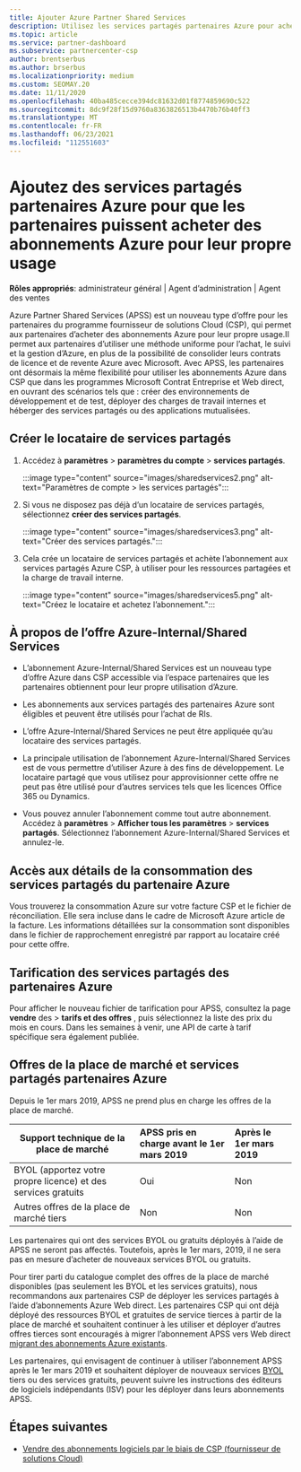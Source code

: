 ```yaml
---
title: Ajouter Azure Partner Shared Services
description: Utilisez les services partagés partenaires Azure pour acheter des abonnements Azure pour votre usage personnel et pour disposer d’une méthode uniforme pour l’achat, le suivi et la gestion d’Azure.
ms.topic: article
ms.service: partner-dashboard
ms.subservice: partnercenter-csp
author: brentserbus
ms.author: brserbus
ms.localizationpriority: medium
ms.custom: SEOMAY.20
ms.date: 11/11/2020
ms.openlocfilehash: 40ba485cecce394dc81632d01f8774859690c522
ms.sourcegitcommit: 8dc9f28f15d9760a8363826513b4470b76b40ff3
ms.translationtype: MT
ms.contentlocale: fr-FR
ms.lasthandoff: 06/23/2021
ms.locfileid: "112551603"
---
```

# <a name="add-azure-partner-shared-services-so-partners-can-buy-azure-subscriptions-for-their-own-use"></a>Ajoutez des services partagés partenaires Azure pour que les partenaires puissent acheter des abonnements Azure pour leur propre usage

**Rôles appropriés**: administrateur général | Agent d’administration | Agent des ventes

Azure Partner Shared Services (APSS) est un nouveau type d’offre pour les partenaires du programme fournisseur de solutions Cloud (CSP), qui permet aux partenaires d’acheter des abonnements Azure pour leur propre usage.Il permet aux partenaires d’utiliser une méthode uniforme pour l’achat, le suivi et la gestion d’Azure, en plus de la possibilité de consolider leurs contrats de licence et de revente Azure avec Microsoft. Avec APSS, les partenaires ont désormais la même flexibilité pour utiliser les abonnements Azure dans CSP que dans les programmes Microsoft Contrat Entreprise et Web direct, en ouvrant des scénarios tels que : créer des environnements de développement et de test, déployer des charges de travail internes et héberger des services partagés ou des applications mutualisées.  

## <a name="create-the-shared-services-tenant"></a>Créer le locataire de services partagés

1. Accédez à **paramètres**  >  **paramètres du compte**  >  **services partagés**.

   :::image type="content" source="images/sharedservices2.png" alt-text="Paramètres de compte > les services partagés":::

2. Si vous ne disposez pas déjà d’un locataire de services partagés, sélectionnez **créer des services partagés**.

   :::image type="content" source="images/sharedservices3.png" alt-text="Créer des services partagés.":::

3. Cela crée un locataire de services partagés et achète l’abonnement aux services partagés Azure CSP, à utiliser pour les ressources partagées et la charge de travail interne.

   :::image type="content" source="images/sharedservices5.png" alt-text="Créez le locataire et achetez l’abonnement.":::

## <a name="about-the-azure--internalshared-services-offer"></a>À propos de l’offre Azure-Internal/Shared Services

- L’abonnement Azure-Internal/Shared Services est un nouveau type d’offre Azure dans CSP accessible via l’espace partenaires que les partenaires obtiennent pour leur propre utilisation d’Azure.

- Les abonnements aux services partagés des partenaires Azure sont éligibles et peuvent être utilisés pour l’achat de RIs.

- L’offre Azure-Internal/Shared Services ne peut être appliquée qu’au locataire des services partagés.

- La principale utilisation de l’abonnement Azure-Internal/Shared Services est de vous permettre d’utiliser Azure à des fins de développement. Le locataire partagé que vous utilisez pour approvisionner cette offre ne peut pas être utilisé pour d’autres services tels que les licences Office 365 ou Dynamics.

- Vous pouvez annuler l’abonnement comme tout autre abonnement. Accédez à **paramètres**  >  **Afficher tous les paramètres**  >  **services partagés**. Sélectionnez l’abonnement Azure-Internal/Shared Services et annulez-le.

## <a name="accessing-azure-partner-shared-services-consumption-details"></a>Accès aux détails de la consommation des services partagés du partenaire Azure

Vous trouverez la consommation Azure sur votre facture CSP et le fichier de réconciliation. Elle sera incluse dans le cadre de Microsoft Azure article de la facture. Les informations détaillées sur la consommation sont disponibles dans le fichier de rapprochement enregistré par rapport au locataire créé pour cette offre.

## <a name="azure-partner-shared-services-pricing"></a>Tarification des services partagés des partenaires Azure

Pour afficher le nouveau fichier de tarification pour APSS, consultez la page **vendre** des  >  **tarifs et des offres** , puis sélectionnez la liste des prix du mois en cours. Dans les semaines à venir, une API de carte à tarif spécifique sera également publiée.

## <a name="marketplace-offers-and-azure-partner-shared-services"></a>Offres de la place de marché et services partagés partenaires Azure

Depuis le 1er mars 2019, APSS ne prend plus en charge les offres de la place de marché.

|**Support technique de la place de marché**   |**APSS pris en charge avant le 1er mars 2019**|**Après le 1er mars 2019**|
|---------------------------|:----------------------------|:-------------------|
|BYOL (apportez votre propre licence) et des services gratuits   | Oui   | Non|
|Autres offres de la place de marché tiers   | Non   |Non|

Les partenaires qui ont des services BYOL ou gratuits déployés à l’aide de APSS ne seront pas affectés. Toutefois, après le 1er mars, 2019, il ne sera pas en mesure d’acheter de nouveaux services BYOL ou gratuits.

Pour tirer parti du catalogue complet des offres de la place de marché disponibles (pas seulement les BYOL et les services gratuits), nous recommandons aux partenaires CSP de déployer les services partagés à l’aide d’abonnements Azure Web direct.  Les partenaires CSP qui ont déjà déployé des ressources BYOL et gratuites de service tierces à partir de la place de marché et souhaitent continuer à les utiliser et déployer d’autres offres tierces sont encouragés à migrer l’abonnement APSS vers Web direct [migrant des abonnements Azure existants](/azure/cloud-solution-provider/migration/migration#migrating-existing-azure-subscriptions).

Les partenaires, qui envisagent de continuer à utiliser l’abonnement APSS après le 1er mars 2019 et souhaitent déployer de nouveaux services [BYOL](https://azuremarketplace.microsoft.com/marketplace/apps?filters=byol) tiers ou des services gratuits, peuvent suivre les instructions des éditeurs de logiciels indépendants (ISV) pour les déployer dans leurs abonnements APSS.

## <a name="next-steps"></a>Étapes suivantes

- [Vendre des abonnements logiciels par le biais de CSP (fournisseur de solutions Cloud)](csp-software-subscriptions.md)